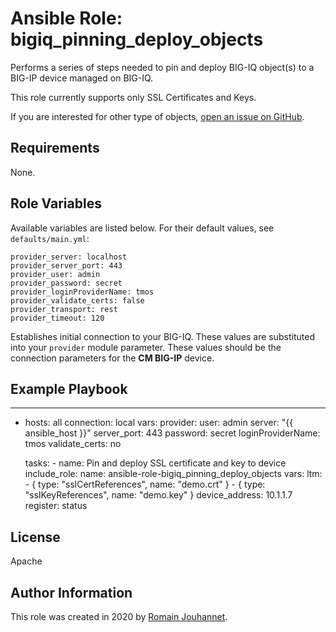# Ansible Role: bigiq_pinning_deploy_objects

Performs a series of steps needed to pin and deploy BIG-IQ object(s) to a BIG-IP device managed on BIG-IQ.

This role currently supports only SSL Certificates and Keys.

If you are interested for other type of objects, [open an issue on GitHub](https://github.com/f5devcentral/ansible-role-bigiq_pinning_deploy_objects/issues).

## Requirements

None.

## Role Variables

Available variables are listed below. For their default values, see `defaults/main.yml`:

    provider_server: localhost
    provider_server_port: 443
    provider_user: admin
    provider_password: secret
    provider_loginProviderName: tmos
    provider_validate_certs: false
    provider_transport: rest
    provider_timeout: 120

Establishes initial connection to your BIG-IQ. These values are substituted into
your ``provider`` module parameter. These values should be the connection parameters
for the **CM BIG-IP** device.

## Example Playbook

---
- hosts: all
  connection: local
  vars:
    provider:
      user: admin
      server: "{{ ansible_host }}"
      server_port: 443
      password: secret
      loginProviderName: tmos
      validate_certs: no
      
  tasks:
      - name: Pin and deploy SSL certificate and key to device
        include_role:
          name: ansible-role-bigiq_pinning_deploy_objects
        vars:
          ltm: 
            - { type: "sslCertReferences", name: "demo.crt" }
            - { type: "sslKeyReferences", name: "demo.key" }
          device_address: 10.1.1.7
        register: status

## License

Apache

## Author Information

This role was created in 2020 by [Romain Jouhannet](https://github.com/rjouhann).

[1]: https://galaxy.ansible.com/f5devcentral/bigiq_pinning_deploy_objects
